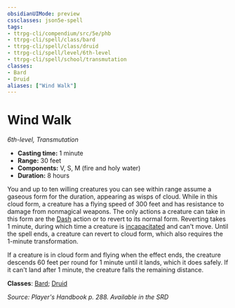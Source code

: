 ```yaml
---
obsidianUIMode: preview
cssclasses: json5e-spell
tags:
- ttrpg-cli/compendium/src/5e/phb
- ttrpg-cli/spell/class/bard
- ttrpg-cli/spell/class/druid
- ttrpg-cli/spell/level/6th-level
- ttrpg-cli/spell/school/transmutation
classes:
- Bard
- Druid
aliases: ["Wind Walk"]
---
```

# Wind Walk
*6th-level, Transmutation*  


- **Casting time:** 1 minute
- **Range:** 30 feet
- **Components:** V, S, M (fire and holy water)
- **Duration:** 8 hours

You and up to ten willing creatures you can see within range assume a gaseous form for the duration, appearing as wisps of cloud. While in this cloud form, a creature has a flying speed of 300 feet and has resistance to damage from nonmagical weapons. The only actions a creature can take in this form are the [Dash](3-Mechanics/CLI/rules/actions.md#Dash) action or to revert to its normal form. Reverting takes 1 minute, during which time a creature is [incapacitated](3-Mechanics/CLI/rules/conditions.md#Incapacitated) and can't move. Until the spell ends, a creature can revert to cloud form, which also requires the 1-minute transformation.

If a creature is in cloud form and flying when the effect ends, the creature descends 60 feet per round for 1 minute until it lands, which it does safely. If it can't land after 1 minute, the creature falls the remaining distance.

**Classes**: [Bard](3-Mechanics/CLI/lists/list-spells-classes-bard.md); [Druid](3-Mechanics/CLI/lists/list-spells-classes-druid.md)

*Source: Player's Handbook p. 288. Available in the <span title='Systems Reference Document (5.1)'>SRD</span>*